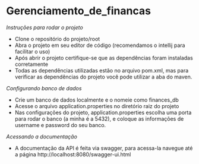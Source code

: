 # Gerenciamento_de_financas

*Instruções para rodar o projeto*

- Clone o repositório do projeto/root
- Abra o projeto em seu editor de código (recomendamos o intellij para facilitar o uso)
- Após abrir o projeto certifique-se que as dependências foram instaladas corretamente
- Todas as dependências utilizadas estão no arquivo pom.xml, mas para verificar as dependências do projeto você pode utilizar a aba do maven.

*Configurando banco de dados*

- Crie um banco de dados localmente e o nomeie como finances_db
- Acesse o arquivo application.properties no diretório raiz do projeto
- Nas configurações do projeto, application.properties escolha uma porta para rodar o banco (a minha é a 5432), e coloque as informações de username e password do seu banco.

*Acessando a documentação*

- A documentação da API é feita via swagger, para acessa-la navegue até a página http://localhost:8080/swagger-ui.html
